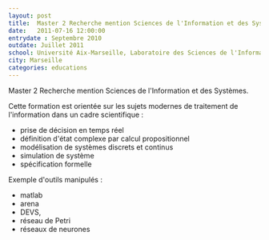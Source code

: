 ```yaml
---
layout: post
title:  Master 2 Recherche mention Sciences de l'Information et des Systèmes
date:   2011-07-16 12:00:00
entrydate : Septembre 2010
outdate: Juillet 2011
school: Université Aix-Marseille, Laboratoire des Sciences de l'Information et des Systèmes
city: Marseille
categories: educations
---
```


Master 2 Recherche mention Sciences de l'Information et des Systèmes.

Cette formation est orientée sur les sujets modernes de traitement de l'information dans un cadre scientifique :

* prise de décision en temps réel
* définition d'état complexe par calcul propositionnel
* modélisation de systèmes discrets et continus
* simulation de système
* spécification formelle

Exemple d'outils manipulés :

* matlab
* arena
* DEVS,
* réseau de Petri
* réseaux de neurones
